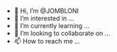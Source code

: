 - 👋 Hi, I’m @JOMBLONI
- 👀 I’m interested in ...
- 🌱 I’m currently learning ...
- 💞️ I’m looking to collaborate on ...
- 📫 How to reach me ...

<!---
JOMBLONI/JOMBLONI is a ✨ special ✨ repository because its `README.md` (this file) appears on your GitHub profile.
You can click the Preview link to take a look at your changes.
--->
